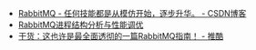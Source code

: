 * [RabbitMQ - 任何技能都是从模仿开始，逐步升华。 - CSDN博客 ](http://blog.csdn.net/tianwei7518/article/category/1832397)
* [RabbitMQ进程结构分析与性能调优 ](https://mp.weixin.qq.com/s?__biz=MzAxNzMwOTQ0NA%3D%3D&mid=2653354688&idx=3&sn=fa59bf04ae9ae5536dc8439b0cbaefdf&chksm=8035d0abb74259bd36b07a88e0eef7718a58a93f4ec9405059e5821e1cf812beb992071072dc)
* [干货：这也许是最全面透彻的一篇RabbitMQ指南！ - 推酷 ](http://www.tuicool.com/articles/3qymuaE)
